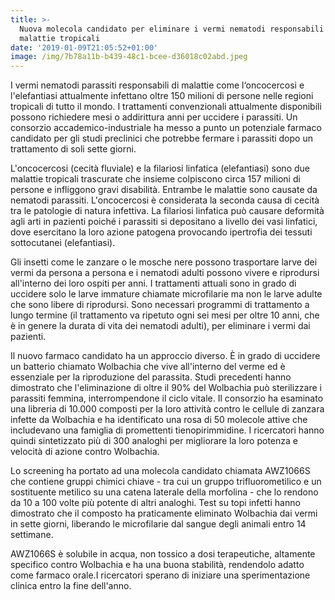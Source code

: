 ```yaml
---
title: >-
  Nuova molecola candidato per eliminare i vermi nematodi responsabili di
  malattie tropicali
date: '2019-01-09T21:05:52+01:00'
image: /img/7b78a11b-b439-48c1-bcee-d36018c02abd.jpeg
---
```

I vermi nematodi parassiti responsabili di malattie come l‘oncocercosi e l'elefantiasi attualmente infettano oltre 150 milioni di persone nelle regioni tropicali di tutto il mondo. I trattamenti convenzionali attualmente disponibili possono richiedere mesi o addirittura anni per uccidere i parassiti. Un consorzio accademico-industriale ha messo a punto un potenziale farmaco candidato per gli studi preclinici che potrebbe fermare i parassiti dopo un trattamento di soli sette giorni.

L'oncocercosi (cecità fluviale) e la filariosi linfatica (elefantiasi) sono due malattie tropicali trascurate che insieme colpiscono circa 157 milioni di persone e infliggono gravi disabilità. Entrambe le malattie sono causate da nematodi parassiti. L'oncocercosi è considerata la seconda causa di cecità tra le patologie di natura infettiva. La filariosi linfatica può causare deformità agli arti in pazienti poiché i parassiti si depositano a livello dei vasi linfatici, dove esercitano la loro azione patogena provocando ipertrofia dei tessuti sottocutanei (elefantiasi).

Gli insetti come le zanzare o le mosche nere possono trasportare larve dei vermi da persona a persona e i nematodi adulti possono vivere e riprodursi all'interno dei loro ospiti per anni. I trattamenti attuali sono in grado di uccidere solo le larve immature chiamate microfilarie ma non le larve adulte che sono libere di riprodursi. Sono necessari programmi di trattamento a lungo termine (il trattamento va ripetuto ogni sei mesi per oltre 10 anni, che è in genere la durata di vita dei nematodi adulti), per eliminare i vermi dai pazienti.

Il nuovo farmaco candidato ha un approccio diverso. È in grado di uccidere un batterio chiamato Wolbachia che vive all'interno del verme ed è essenziale per la riproduzione del parassita. Studi precedenti hanno dimostrato che l'eliminazione di oltre il 90% del Wolbachia può sterilizzare i parassiti femmina, interrompendone il ciclo vitale. Il consorzio ha esaminato una libreria di 10.000 composti per la loro attività contro le cellule di zanzara infette da Wolbachia e ha identificato una rosa di 50 molecole attive che includevano una famiglia di promettenti tienopirimmidine. I ricercatori hanno quindi sintetizzato più di 300 analoghi per migliorare la loro potenza e velocità di azione contro Wolbachia.

Lo screening ha portato ad una molecola candidato chiamata AWZ1066S che contiene gruppi chimici chiave - tra cui un gruppo trifluorometilico e un sostituente metilico su una catena laterale della morfolina - che lo rendono da 10 a 100 volte più potente di altri analoghi. Test su topi infetti hanno dimostrato che il composto ha praticamente eliminato Wolbachia dai vermi in sette giorni, liberando le microfilarie dal sangue degli animali entro 14 settimane.

AWZ1066S è solubile in acqua, non tossico a dosi terapeutiche, altamente specifico contro Wolbachia e ha una buona stabilità, rendendolo adatto come farmaco orale.I ricercatori sperano di iniziare una sperimentazione clinica entro la fine dell'anno.
